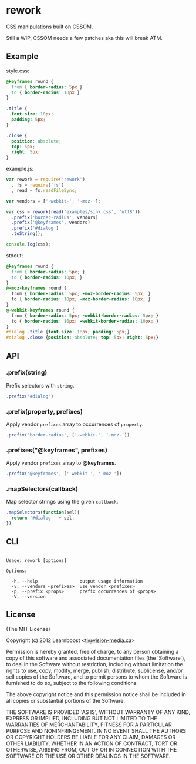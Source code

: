 
# rework

  CSS manipulations built on CSSOM.

  Still a WIP, CSSOM needs a few patches aka this will break ATM.

## Example

style.css:

```css
@keyframes round {
  from { border-radius: 5px }
  to { border-radius: 10px }
}

.title {
  font-size: 18px;
  padding: 5px;
}

.close {
  position: absolute;
  top: 5px;
  right: 5px;
}
```

example.js:

```js
var rework = require('rework')
  , fs = require('fs')
  , read = fs.readFileSync;

var vendors = ['-webkit-', '-moz-'];

var css = rework(read('examples/sink.css', 'utf8'))
  .prefix('border-radius', vendors)
  .prefix('@keyframes', vendors)
  .prefix('#dialog')
  .toString();

console.log(css);
```

stdout:

```css
@keyframes round { 
  from { border-radius: 5px; } 
  to { border-radius: 10px; } 
}
@-moz-keyframes round { 
  from { border-radius: 5px; -moz-border-radius: 5px; } 
  to { border-radius: 10px; -moz-border-radius: 10px; } 
}
@-webkit-keyframes round { 
  from { border-radius: 5px; -webkit-border-radius: 5px; } 
  to { border-radius: 10px; -webkit-border-radius: 10px; } 
}
#dialog .title {font-size: 18px; padding: 5px;}
#dialog .close {position: absolute; top: 5px; right: 5px;}
```

## API

### .prefix(string)

  Prefix selectors with `string`.

```js
.prefix('#dialog')
```

### .prefix(property, prefixes)

  Apply vendor `prefixes` array to occurrences of `property`.

```js
.prefix('border-radius', ['-webkit-', '-moz-'])
```

### .prefixes("@keyframes", prefixes)

  Apply vendor `prefixes` array to __@keyframes__.

```js
.prefix('@keyframes', ['-webkit-', '-moz-'])
```

### .mapSelectors(callback)

  Map selector strings using the given `callback`.

```js
.mapSelectors(function(sel){
  return '#dialog ' + sel;
})
```

## CLI

```

Usage: rework [options]

Options:

  -h, --help                output usage information
  -v, --vendors <prefixes>  use vendor <prefixes>
  -p, --prefix <props>      prefix occurrances of <props>
  -V, --version

```

## License 

(The MIT License)

Copyright (c) 2012 Learnboost &lt;tj@vision-media.ca&gt;

Permission is hereby granted, free of charge, to any person obtaining
a copy of this software and associated documentation files (the
'Software'), to deal in the Software without restriction, including
without limitation the rights to use, copy, modify, merge, publish,
distribute, sublicense, and/or sell copies of the Software, and to
permit persons to whom the Software is furnished to do so, subject to
the following conditions:

The above copyright notice and this permission notice shall be
included in all copies or substantial portions of the Software.

THE SOFTWARE IS PROVIDED 'AS IS', WITHOUT WARRANTY OF ANY KIND,
EXPRESS OR IMPLIED, INCLUDING BUT NOT LIMITED TO THE WARRANTIES OF
MERCHANTABILITY, FITNESS FOR A PARTICULAR PURPOSE AND NONINFRINGEMENT.
IN NO EVENT SHALL THE AUTHORS OR COPYRIGHT HOLDERS BE LIABLE FOR ANY
CLAIM, DAMAGES OR OTHER LIABILITY, WHETHER IN AN ACTION OF CONTRACT,
TORT OR OTHERWISE, ARISING FROM, OUT OF OR IN CONNECTION WITH THE
SOFTWARE OR THE USE OR OTHER DEALINGS IN THE SOFTWARE.